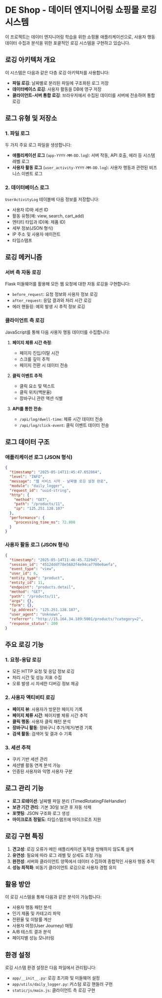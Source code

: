 # DE Shop - 데이터 엔지니어링 쇼핑몰 로깅 시스템

이 프로젝트는 데이터 엔지니어링 학습을 위한 쇼핑몰 애플리케이션으로, 사용자 행동 데이터 수집과 분석을 위한 포괄적인 로깅 시스템을 구현하고 있습니다.

## 로깅 아키텍처 개요

이 시스템은 다음과 같은 다층 로깅 아키텍처를 사용합니다:

- **파일 로깅**: 날짜별로 분리된 파일에 구조화된 로그 저장
- **데이터베이스 로깅**: 사용자 활동을 DB에 영구 저장
- **클라이언트-서버 통합 로깅**: 브라우저에서 수집된 데이터를 서버에 전송하여 통합 로깅

## 로그 유형 및 저장소

### 1. 파일 로그

두 가지 주요 로그 파일을 생성합니다:

- **애플리케이션 로그** (`app-YYYY-MM-DD.log`): 서버 작동, API 호출, 에러 등 시스템 레벨 로그
- **사용자 활동 로그** (`user_activity-YYYY-MM-DD.log`): 사용자 행동과 관련된 비즈니스 이벤트 로그

### 2. 데이터베이스 로그

`UserActivityLog` 테이블에 다음 정보를 저장합니다:

- 사용자 ID와 세션 ID
- 활동 유형(예: view, search, cart_add)
- 엔티티 타입과 ID(예: 제품 ID)
- 세부 정보(JSON 형식)
- IP 주소 및 사용자 에이전트
- 타임스탬프

## 로깅 메커니즘

### 서버 측 자동 로깅

Flask 미들웨어를 활용해 모든 웹 요청에 대한 자동 로깅을 구현합니다:

- `before_request`: 요청 정보와 사용자 정보 로깅
- `after_request`: 응답 결과와 처리 시간 로깅
- 에러 핸들링: 예외 발생 시 추적 정보 로깅

### 클라이언트 측 로깅

JavaScript를 통해 다음 사용자 행동 데이터를 수집합니다:

1. **페이지 체류 시간 측정**:
   - 페이지 진입/이탈 시간
   - 스크롤 깊이 추적
   - 페이지 전환 시 데이터 전송

2. **클릭 이벤트 추적**:
   - 클릭 요소 및 텍스트
   - 클릭 위치(백분율)
   - 장바구니 관련 액션 식별

3. **API를 통한 전송**:
   - `/api/log/dwell-time`: 체류 시간 데이터 전송
   - `/api/log/click-event`: 클릭 이벤트 데이터 전송

## 로그 데이터 구조

### 애플리케이션 로그 (JSON 형식)

```json
{
  "timestamp": "2025-05-14T11:45:47.652864",
  "level": "INFO",
  "message": "웹 서비스 시작 - 날짜별 로깅 설정 완료",
  "module": "daily_logger",
  "request_id": "uuid-string",
  "http": {
    "method": "GET",
    "path": "/products/11",
    "ip": "125.251.128.107"
  },
  "performance": {
    "processing_time_ms": 72.808
  }
}
```

### 사용자 활동 로그 (JSON 형식)

```json
{
  "timestamp": "2025-05-14T11:46:45.722945",
  "session_id": "4512dddf78e5682f4e94ca7700e0aefa",
  "event_type": "view",
  "user_id": 6,
  "entity_type": "product",
  "entity_id": 11,
  "endpoint": "products.detail",
  "method": "GET",
  "path": "/products/11",
  "args": {},
  "form": {},
  "ip_address": "125.251.128.107",
  "user_agent": "Unknown",
  "referrer": "http://15.164.34.189:5001/products/?category=2",
  "response_status": 200
}
```

## 주요 로깅 기능

### 1. 요청-응답 로깅

- 모든 HTTP 요청 및 응답 정보 로깅
- 처리 시간 및 성능 지표 수집
- 오류 발생 시 자세한 디버깅 정보 제공

### 2. 사용자 액티비티 로깅

- **페이지 뷰**: 사용자가 방문한 페이지 기록
- **페이지 체류 시간**: 페이지별 체류 시간 추적
- **클릭 행동**: 사용자 클릭 패턴 분석
- **장바구니 활동**: 장바구니 추가/제거/변경 기록
- **검색 활동**: 검색어 및 결과 수 기록

### 3. 세션 추적

- 쿠키 기반 세션 관리
- 세션별 활동 연계 분석 가능
- 인증된 사용자와 익명 사용자 구분

## 로그 관리 기능

- **로그 로테이션**: 날짜별 파일 분리 (TimedRotatingFileHandler)
- **보관 기간 관리**: 기본 30일 보관 후 자동 삭제
- **포맷팅**: JSON 구조화 로그 생성
- **마이크로초 정밀도**: 타임스탬프에 마이크로초 지원

## 로깅 구현 특징

1. **견고성**: 로깅 오류가 메인 애플리케이션 동작을 방해하지 않도록 설계
2. **유연성**: 필요에 따라 로그 레벨 및 상세도 조정 가능
3. **완전성**: 서버와 클라이언트 양쪽에서 데이터 수집하여 종합적인 사용자 행동 추적
4. **성능 최적화**: 비동기 클라이언트 로깅으로 사용자 경험 유지

## 활용 방안

이 로깅 시스템을 통해 다음과 같은 분석이 가능합니다:

- 사용자 행동 패턴 분석
- 인기 제품 및 카테고리 파악
- 전환율 및 이탈률 계산
- 사용자 여정(User Journey) 매핑
- A/B 테스트 결과 분석
- 페이지별 성능 모니터링

## 환경 설정

로깅 시스템 환경 설정은 다음 파일에서 관리됩니다:

- `app/__init__.py`: 로깅 초기화 및 미들웨어 설정
- `app/utils/daily_logger.py`: 커스텀 로깅 핸들러 구현
- `static/js/main.js`: 클라이언트 측 로깅 구현 
